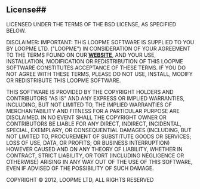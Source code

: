 
## License##

LICENSED UNDER THE TERMS OF THE BSD LICENSE, AS SPECIFIED BELOW.

DISCLAIMER: IMPORTANT: THIS LOOPME SOFTWARE IS SUPPLIED TO YOU BY LOOPME LTD. ("LOOPME") IN CONSIDERATION OF YOUR AGREEMENT TO THE TERMS FOUND ON OUR **[WEBSITE](http://www.loopmemedia.com/privacy/)**,
AND YOUR USE, INSTALLATION, MODIFICATION OR REDISTRIBUTION OF THIS LOOPME SOFTWARE CONSTITUTES ACCEPTANCE OF THESE TERMS.
IF YOU DO NOT AGREE WITH THESE TERMS, PLEASE DO NOT USE, INSTALL, MODIFY OR REDISTRIBUTE THIS LOOPME SOFTWARE.

THIS SOFTWARE IS PROVIDED BY THE COPYRIGHT HOLDERS AND CONTRIBUTORS "AS IS" AND ANY EXPRESS OR IMPLIED WARRANTIES,
INCLUDING, BUT NOT LIMITED TO, THE IMPLIED WARRANTIES OF MERCHANTABILITY AND FITNESS FOR A PARTICULAR PURPOSE ARE DISCLAIMED.
IN NO EVENT SHALL THE COPYRIGHT OWNER OR CONTRIBUTORS BE LIABLE FOR ANY DIRECT, INDIRECT, INCIDENTAL, SPECIAL, EXEMPLARY,
OR CONSEQUENTIAL DAMAGES (INCLUDING, BUT NOT LIMITED TO, PROCUREMENT OF SUBSTITUTE GOODS OR SERVICES; LOSS OF USE, DATA, OR PROFITS; OR BUSINESS INTERRUPTION)
HOWEVER CAUSED AND ON ANY THEORY OF LIABILITY, WHETHER IN CONTRACT, STRICT LIABILITY, OR TORT (INCLUDING NEGLIGENCE OR OTHERWISE)
ARISING IN ANY WAY OUT OF THE USE OF THIS SOFTWARE, EVEN IF ADVISED OF THE POSSIBILITY OF SUCH DAMAGE.

COPYRIGHT © 2012, LOOPME LTD, ALL RIGHTS RESERVED
 
